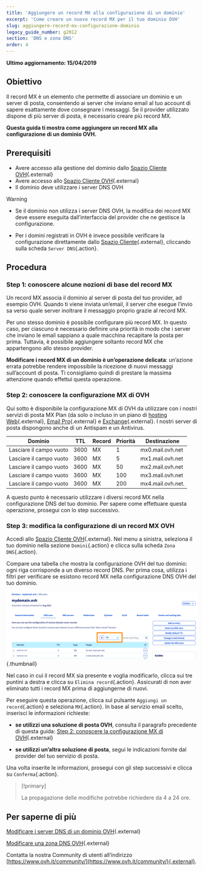 ```yaml
---
title: 'Aggiungere un record MX alla configurazione di un dominio'
excerpt: 'Come creare un nuovo record MX per il tuo dominio OVH'
slug: aggiungere-record-mx-configurazione-dominio
legacy_guide_number: g2012
section: 'DNS e zona DNS'
order: 4
---
```


**Ultimo aggiornamento: 15/04/2019**

## Obiettivo

Il record MX è un elemento che permette di associare un dominio e un server di posta, consentendo ai server che inviano email al tuo account di sapere esattamente dove consegnare i messaggi. Se il provider utilizzato dispone di più server di posta, è necessario creare più record MX. 

**Questa guida ti mostra come aggiungere un record MX alla configurazione di un dominio OVH.**

## Prerequisiti

- Avere accesso alla gestione del dominio dallo [Spazio Cliente OVH](https://www.ovh.com/auth/?action=gotomanager&from=https://www.ovh.it/&ovhSubsidiary=it){.external}
- Avere accesso allo [Spazio Cliente OVH](https://www.ovh.com/auth/?action=gotomanager&from=https://www.ovh.it/&ovhSubsidiary=it){.external}
- Il dominio deve utilizzare i server DNS OVH

> [!warning]
>
> - Se il dominio non utilizza i server DNS OVH, la modifica dei record MX deve essere eseguita dall’interfaccia del provider che ne gestisce la configurazione.
>
> - Per i domini registrati in OVH è invece possibile verificare la configurazione direttamente dallo [Spazio Cliente](https://www.ovh.com/auth/?action=gotomanager&from=https://www.ovh.it/&ovhSubsidiary=it){.external}, cliccando sulla scheda `Server DNS`{.action}.
>

## Procedura

### Step 1: conoscere alcune nozioni di base del record MX

Un record MX associa il dominio al server di posta del tuo provider, ad esempio OVH. Quando ti viene inviata un’email, il server che esegue l’invio sa verso quale server inoltrare il messaggio proprio grazie al record MX. 

Per uno stesso dominio è possibile configurare più record MX. In questo caso, per ciascuno è necessario definire una priorità  in modo che i server che inviano le email sappiano a quale macchina recapitare la posta per prima.  Tuttavia, è possibile aggiungere soltanto record MX che appartengono allo stesso provider. 

**Modificare i record MX di un dominio è un’operazione delicata**: un’azione errata potrebbe rendere impossibile la ricezione di nuovi messaggi sull’account di posta.  Ti consigliamo quindi di prestare la massima attenzione quando effettui questa operazione.

### Step 2: conoscere la configurazione MX di OVH

Qui sotto è disponibile la configurazione MX di OVH da utilizzare con i nostri servizi di posta MX Plan (da solo o incluso in un piano di [hosting Web](https://www.ovhcloud.com/it/web-hosting/){.external}, [Email Pro](https://www.ovhcloud.com/it/emails/email-pro/){.external} e [Exchange](https://www.ovhcloud.com/it/emails/){.external}. I nostri server di posta dispongono anche di un Antispam e un Antivirus. 

|Dominio|TTL|Record|Priorità|Destinazione|
|---|---|---|---|---|
|Lasciare il campo vuoto|3600|MX|1|mx0.mail.ovh.net|
|Lasciare il campo vuoto|3600|MX|5|mx1.mail.ovh.net|
|Lasciare il campo vuoto|3600|MX|50|mx2.mail.ovh.net|
|Lasciare il campo vuoto|3600|MX|100|mx3.mail.ovh.net|
|Lasciare il campo vuoto|3600|MX|200|mx4.mail.ovh.net.|

A questo punto è necessario utilizzare i diversi record MX nella configurazione DNS del tuo dominio. Per sapere come effettuare questa operazione, prosegui con lo step successivo.

### Step 3: modifica la configurazione di un record MX OVH

Accedi allo [Spazio Cliente OVH](https://www.ovh.com/auth/?action=gotomanager&from=https://www.ovh.it/&ovhSubsidiary=it){.external}. Nel menu a sinistra, seleziona il tuo dominio nella sezione `Domini`{.action} e clicca sulla scheda `Zona DNS`{.action}.

Compare una tabella che mostra la configurazione OVH del tuo dominio: ogni riga corrisponde a un diverso record DNS. Per prima cosa, utilizza i filtri per verificare se esistono record MX nella configurazione DNS OVH del tuo dominio.

![dnsmxrecord](images/mx-records-dns-zone.png){.thumbnail}

Nel caso in cui il record MX sia presente e voglia modificarlo, clicca sui tre puntini a destra e clicca su `Elimina record`{.action}. Assicurati di non aver eliminato tutti i record MX prima di aggiungerne di nuovi.

Per eseguire questa operazione, clicca sul pulsante `Aggiungi un record`{.action} e seleziona `MX`{.action}. In base al servizio email scelto, inserisci le informazioni richieste: 

- **se utilizzi una soluzione di posta OVH**, consulta il paragrafo precedente di questa guida: [Step 2: conoscere la configurazione MX di OVH](./#step-2-conoscere-la-configurazione-mx-di-ovh){.external}

- **se utilizzi un’altra soluzione di posta**, segui le indicazioni fornite dal provider del tuo servizio di posta.

Una volta inserite le informazioni, prosegui con gli step successivi e clicca su `Conferma`{.action}.

> [!primary]
>
> La propagazione delle modifiche potrebbe richiedere da 4 a 24 ore.
>

## Per saperne di più

[Modificare i server DNS di un dominio OVH](https://docs.ovh.com/it/domains/web_hosting_gestisci_il_tuo_server_dns/){.external}

[Modificare una zona DNS OVH](https://docs.ovh.com/it/domains/web_hosting_modifica_la_tua_zona_dns/){.external}

Contatta la nostra Community di utenti all’indirizzo [https://www.ovh.it/community/](https://www.ovh.it/community/){.external}.
